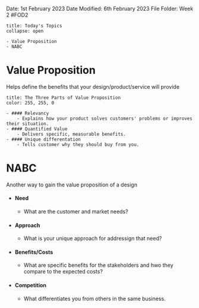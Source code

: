 Date: 1st February 2023
Date Modified: 6th February 2023
File Folder: Week 2
#FOD2  

```ad-abstract
title: Today's Topics
collapse: open

- Value Proposition
- NABC

```


# Value Proposition

Helps define the benefits that your design/product/service will provide

```ad-summary
title: The Three Parts of Value Proposition
color: 255, 255, 0

- #### Relevancy
	- Explains how your product solves customers' problems or improves their situation.
- #### Quantified Value
	- Delivers specific, measurable benefits.
- #### Unique differentation
	- Tells customer why they should buy from you.
```

# NABC

Another way to gain the value proposition of a design

- #### Need
	- What are the customer and market needs?
- #### Approach
	- What is your unique approach for addressign that need?
- #### Benefits/Costs
	- What are specific benefits for the stakeholders and hwo they compare to the expected costs?
- #### Competition
	- What differentiates you from others in the same business.

